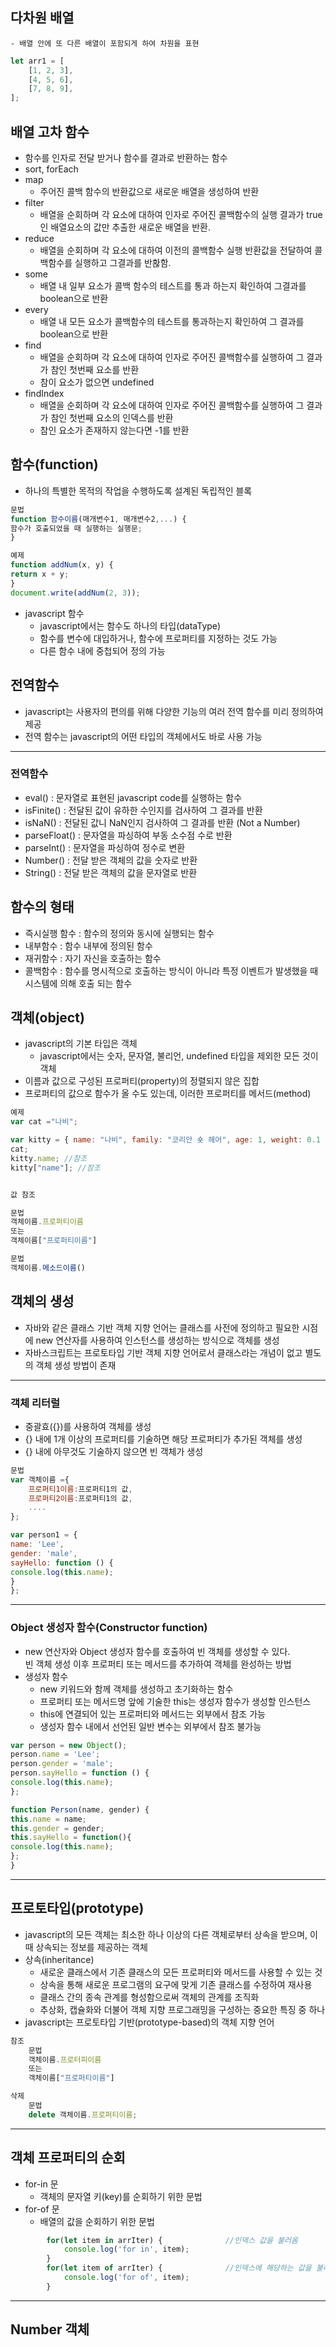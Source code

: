 ## 다차원 배열

    - 배열 안에 또 다른 배열이 포함되게 하여 차원을 표현

```javascript
let arr1 = [
    [1, 2, 3],
    [4, 5, 6],
    [7, 8, 9],
];
```

## 배열 고차 함수

-   함수를 인자로 전달 받거나 함수를 결과로 반환하는 함수
    <br>
-   sort, forEach
-   map
    -   주어진 콜백 함수의 반환값으로 새로운 배열을 생성하여 반환
-   filter
    -   배열을 순회하며 각 요소에 대하여 인자로 주어진 콜백함수의 실행 결과가 true인 배열요소의 값만 추출한 새로운 배열을 반환.
-   reduce
    -   배열을 순회하며 각 요소에 대하여 이전의 콜백함수 실행 반환값을 전달하여 콜백함수를 실행하고 그결과를 반홚함.
-   some
    -   배열 내 일부 요소가 콜백 함수의 테스트를 통과 하는지 확인하여 그결과를 boolean으로 반환
-   every
    -   배열 내 모든 요소가 콜백함수의 테스트를 통과하는지 확인하여 그 결과를 boolean으로 반환
-   find
    -   배열을 순회하며 각 요소에 대하여 인자로 주어진 콜백함수를 실행하여 그 결과가 참인 첫번째 요소를 반환
    -   참이 요소가 없으면 undefined
-   findIndex
    -   배열을 순회하며 각 요소에 대하여 인자로 주어진 콜백함수를 실행하여 그 결과가 참인 첫번째 요소의 인덱스를 반환
    -   참인 요소가 존재하지 않는다면 -1를 반환

## 함수(function)

-   하나의 특별한 목적의 작업을 수행하도록 설계된 독립적인 블록

```javascript
문법
function 함수이름(매개변수1, 매개변수2,...) {
함수가 호출되었을 때 실행하는 실행문;
}

예제
function addNum(x, y) {
return x + y;
}
document.write(addNum(2, 3));
```

-   javascript 함수
    -   javascript에서는 함수도 하나의 타입(dataType)
    -   함수를 변수에 대입하거나, 함수에 프로퍼티를 지정하는 것도 가능
    -   다른 함수 내에 중첩되어 정의 가능

## 전역함수

-   javascript는 사용자의 편의를 위해 다양한 기능의 여러 전역 함수를 미리 정의하여 제공
-   전역 함수는 javascript의 어떤 타입의 객체에서도 바로 사용 가능

---

### 전역함수

-   eval() : 문자열로 표현된 javascript code를 실행하는 함수
-   isFinite() : 전달된 값이 유하한 수인지를 검사하여 그 결과를 반환
-   isNaN() : 전달된 값니 NaN인지 검사하여 그 결과를 반환 (Not a Number)
-   parseFloat() : 문자열을 파싱하여 부동 소수점 수로 반환
-   parseInt() : 문자열을 파싱하여 정수로 변환
-   Number() : 전달 받은 객체의 값을 숫자로 반환
-   String() : 전달 받은 객체의 값을 문자열로 반환

## 함수의 형태

-   즉시실행 함수 : 함수의 정의와 동시에 실행되는 함수
-   내부함수 : 함수 내부에 정의된 함수
-   재귀함수 : 자기 자신을 호출하는 함수
-   콜백함수 : 함수를 명시적으로 호출하는 방식이 아니라 특정 이벤트가 발생했을 때 시스템에 의해 호출 되는 함수

## 객체(object)

-   javascript의 기본 타입은 객체
    -   javascript에서는 숫자, 문자열, 불리언, undefined 타입을 제외한 모든 것이 객체
-   이름과 값으로 구성된 프로퍼티(property)의 정렬되지 않은 집합
-   프로퍼티의 값으로 함수가 올 수도 있는데, 이러한 프로퍼티를 메서드(method)

```javascript
예제
var cat ="나비";

var kitty = { name: "나비", family: "코리안 숏 헤어", age: 1, weight: 0.1 };
cat;
kitty.name; //참조
kitty["name"]; //참조


값 참조

문법
객체이름.프로퍼티이름
또는
객체이름["프로퍼티이름"]

문법
객체이름.메소드이름()
```

## 객체의 생성
- 자바와 같은 클래스 기반 객체 지향 언어는 클래스를 사전에 정의하고 필요한 시점에 new 연산자를 사용하여 인스턴스를 생성하는 방식으로 객체를 생성
- 자바스크립트는 프로토타입 기반 객체 지향 언어로서 클래스라는 개념이 없고 별도의 객체 생성 방법이 존재
---
### 객체 리터럴
- 중괄효({})를 사용하여 객체를 생성
- {} 내에 1개 이상의 프로퍼티를 기술하면 해당 프로퍼티가 추가된 객체를 생성
- {} 내에 아무것도 기술하지 않으면 빈 객체가 생성
```javascript
문법
var 객체이름 ={
    프로퍼티1이름:프로퍼티1의 값,
    프로퍼티2이름:프로퍼티1의 값,
    ....
};

var person1 = {
name: 'Lee',
gender: 'male',
sayHello: function () {
console.log(this.name);
}
};
```
---
### Object 생성자 함수(Constructor function)
- new 연산자와 Object 생성자 함수를 호출하여 빈 객체를 생성할 수 있다.   
  빈 객체 생성 이후 프로퍼티 또는 메서드를 추가하여 객체를 완성하는 방법
- 생성자 함수
    - new 키워드와 함께 객체를 생성하고 초기화하는 함수
    - 프로퍼티 또는 메서드명 앞에 기술한 this는 생성자 함수가 생성할 인스턴스
    - this에 연결되어 있는 프로퍼티와 메서드는 외부에서 참조 가능
    - 생성자 함수 내에서 선언된 일반 변수는 외부에서 참조 불가능
```javascript
var person = new Object();
person.name = 'Lee';
person.gender = 'male';
person.sayHello = function () {
console.log(this.name);
};

function Person(name, gender) {
this.name = name;
this.gender = gender;
this.sayHello = function(){
console.log(this.name);
};
}
```  
---
## 프로토타입(prototype)
- javascript의 모든 객체는 최소한 하나 이상의 다른 객체로부터 상속을 받으며, 이때 상속되는 정보를 제공하는 객체
- 상속(inheritance)
    - 새로운 클래스에서 기존 클래스의 모든 프로퍼티와 메서드를 사용할 수 있는 것
    - 상속을 통해 새로운 프로그램의 요구에 맞게 기존 클래스를 수정하여 재사용
    - 클래스 간의 종속 관계를 형성함으로써 객체의 관계를 조직화
    - 추상화, 캡슐화와 더불어 객체 지향 프로그래밍을 구성하는 중요한 특징 중 하나
- javascript는 프로토타입 기반(prototype-based)의 객체 지향 언어
```javascript
참조
    문법
    객체이름.프로터피이름
    또는
    객체이름["프로퍼티이름"]

삭제
    문법
    delete 객체이름.프로퍼티이름;
```
---
## 객체 프로퍼티의 순회
- for-in 문
    - 객체의 문자열 키(key)를 순회하기 위한 문법
- for-of 문
    - 배열의 값을 순회하기 위한 문법

```javascript
        for(let item in arrIter) {              //인덱스 값을 불러옴
            console.log('for in', item);
        }
        for(let item of arrIter) {              //인덱스에 해당하는 값을 불러옴.
            console.log('for of', item);
        }
```
---
## Number 객체